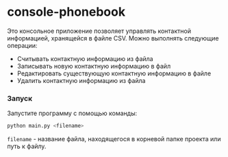 # console-phonebook

Это консольное приложение позволяет управлять контактной информацией, хранящейся в файле CSV. Можно выполнять следующие операции:

- Считывать контактную информацию из файла
- Записывать новую контактную информацию в файл
- Редактировать существующую контактную информацию в файле
- Удалить контактную информацию из файла

### Запуск

Запустите программу с помощью команды:

```python
python main.py <filename>
```

`filename` - название файла, находящегося в корневой папке проекта или путь к файлу.
